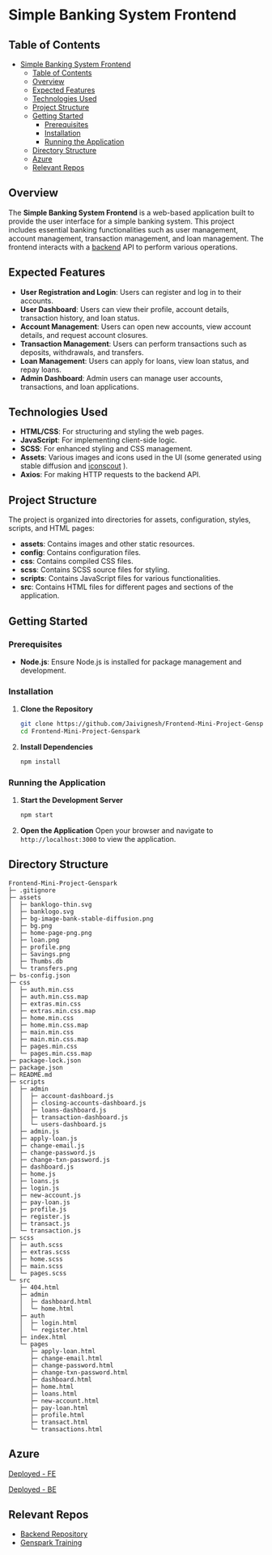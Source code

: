 # Simple Banking System Frontend

## Table of Contents

- [Simple Banking System Frontend](#simple-banking-system-frontend)
  - [Table of Contents](#table-of-contents)
  - [Overview](#overview)
  - [Expected Features](#expected-features)
  - [Technologies Used](#technologies-used)
  - [Project Structure](#project-structure)
  - [Getting Started](#getting-started)
    - [Prerequisites](#prerequisites)
    - [Installation](#installation)
    - [Running the Application](#running-the-application)
  - [Directory Structure](#directory-structure)
  - [Azure](#azure)
  - [Relevant Repos](#relevant-repos)

## Overview

The **Simple Banking System Frontend** is a web-based application built to provide the user interface for a simple banking system. This project includes essential banking functionalities such as user management, account management, transaction management, and loan management. The frontend interacts with a [backend](https://github.com/JaivigneshJv/Backend-Mini-Project-Genspark) API to perform various operations.

## Expected Features

- **User Registration and Login**: Users can register and log in to their accounts.
- **User Dashboard**: Users can view their profile, account details, transaction history, and loan status.
- **Account Management**: Users can open new accounts, view account details, and request account closures.
- **Transaction Management**: Users can perform transactions such as deposits, withdrawals, and transfers.
- **Loan Management**: Users can apply for loans, view loan status, and repay loans.
- **Admin Dashboard**: Admin users can manage user accounts, transactions, and loan applications.

## Technologies Used

- **HTML/CSS**: For structuring and styling the web pages.
- **JavaScript**: For implementing client-side logic.
- **SCSS**: For enhanced styling and CSS management.
- **Assets**: Various images and icons used in the UI (some generated using stable diffusion and [iconscout](https://iconscout.com/) ).
- **Axios**: For making HTTP requests to the backend API.

## Project Structure

The project is organized into directories for assets, configuration, styles, scripts, and HTML pages:

- **assets**: Contains images and other static resources.
- **config**: Contains configuration files.
- **css**: Contains compiled CSS files.
- **scss**: Contains SCSS source files for styling.
- **scripts**: Contains JavaScript files for various functionalities.
- **src**: Contains HTML files for different pages and sections of the application.

## Getting Started

### Prerequisites

- **Node.js**: Ensure Node.js is installed for package management and development.

### Installation

1. **Clone the Repository**

   ```sh
   git clone https://github.com/Jaivignesh/Frontend-Mini-Project-Genspark.git
   cd Frontend-Mini-Project-Genspark
   ```

2. **Install Dependencies**
   ```sh
   npm install
   ```

### Running the Application

1. **Start the Development Server**

   ```sh
   npm start
   ```

2. **Open the Application**
   Open your browser and navigate to `http://localhost:3000` to view the application.

## Directory Structure

```
Frontend-Mini-Project-Genspark
├─ .gitignore
├─ assets
│  ├─ banklogo-thin.svg
│  ├─ banklogo.svg
│  ├─ bg-image-bank-stable-diffusion.png
│  ├─ bg.png
│  ├─ home-page-png.png
│  ├─ loan.png
│  ├─ profile.png
│  ├─ Savings.png
│  ├─ Thumbs.db
│  └─ transfers.png
├─ bs-config.json
├─ css
│  ├─ auth.min.css
│  ├─ auth.min.css.map
│  ├─ extras.min.css
│  ├─ extras.min.css.map
│  ├─ home.min.css
│  ├─ home.min.css.map
│  ├─ main.min.css
│  ├─ main.min.css.map
│  ├─ pages.min.css
│  └─ pages.min.css.map
├─ package-lock.json
├─ package.json
├─ README.md
├─ scripts
│  ├─ admin
│  │  ├─ account-dashboard.js
│  │  ├─ closing-accounts-dashboard.js
│  │  ├─ loans-dashboard.js
│  │  ├─ transaction-dashboard.js
│  │  └─ users-dashboard.js
│  ├─ admin.js
│  ├─ apply-loan.js
│  ├─ change-email.js
│  ├─ change-password.js
│  ├─ change-txn-password.js
│  ├─ dashboard.js
│  ├─ home.js
│  ├─ loans.js
│  ├─ login.js
│  ├─ new-account.js
│  ├─ pay-loan.js
│  ├─ profile.js
│  ├─ register.js
│  ├─ transact.js
│  └─ transaction.js
├─ scss
│  ├─ auth.scss
│  ├─ extras.scss
│  ├─ home.scss
│  ├─ main.scss
│  └─ pages.scss
└─ src
   ├─ 404.html
   ├─ admin
   │  ├─ dashboard.html
   │  └─ home.html
   ├─ auth
   │  ├─ login.html
   │  └─ register.html
   ├─ index.html
   └─ pages
      ├─ apply-loan.html
      ├─ change-email.html
      ├─ change-password.html
      ├─ change-txn-password.html
      ├─ dashboard.html
      ├─ home.html
      ├─ loans.html
      ├─ new-account.html
      ├─ pay-loan.html
      ├─ profile.html
      ├─ transact.html
      └─ transactions.html

```

## Azure

[Deployed - FE](http://74.225.241.169:3000/src/auth/login.html)

[Deployed - BE](https://74.225.241.169:3000/swagger/index.html)

## Relevant Repos

- [Backend Repository](https://github.com/JaivigneshJv/SimpleBankingSystemAPI)
- [Genspark Training](https://github.com/JaivigneshJv/GenSpark)
